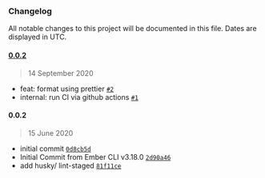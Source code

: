 ### Changelog

All notable changes to this project will be documented in this file. Dates are displayed in UTC.

#### [0.0.2](https://github.com/chrismllr/ember-validation-state/compare/0.0.2...0.0.2)

> 14 September 2020

- feat: format using prettier [`#2`](https://github.com/chrismllr/ember-validation-state/pull/2)
- internal: run CI via github actions [`#1`](https://github.com/chrismllr/ember-validation-state/pull/1)

#### 0.0.2

> 15 June 2020

- initial commit [`0d8cb5d`](https://github.com/chrismllr/ember-validation-state/commit/0d8cb5d56d6e55fd36724361f7df251674b07a39)
- Initial Commit from Ember CLI v3.18.0 [`2d90a46`](https://github.com/chrismllr/ember-validation-state/commit/2d90a461331122b7971c2de01cd569d3ae2526d9)
- add husky/ lint-staged [`81f11ce`](https://github.com/chrismllr/ember-validation-state/commit/81f11ce74a73a256b1fc78224798aaf089e092e5)
